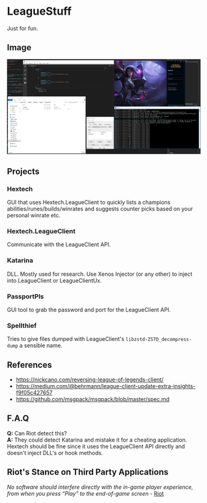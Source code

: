 # LeagueStuff

Just for fun.


## Image

![Katarina](https://raw.githubusercontent.com/Fusion86/LeagueStuff/master/Docs/Katarina.png)


## Projects

### Hextech

GUI that uses Hextech.LeagueClient to quickly lists a champions abilities/runes/builds/winrates
and suggests counter picks based on your personal winrate etc.

### Hextech.LeagueClient

Communicate with the LeagueClient API.

### Katarina

DLL. Mostly used for research. Use Xenos Injector (or any other) to inject into LeagueClient or LeagueClientUx.

### PassportPls

GUI tool to grab the password and port for the LeagueClient API.

### Spellthief

Tries to give files dumped with LeagueClient's `libzstd-ZSTD_decompress-dump` a sensible name.


## References

- https://nickcano.com/reversing-league-of-legends-client/
- https://medium.com/@behrmann/league-client-update-extra-insights-f9f05c427657
- https://github.com/msgpack/msgpack/blob/master/spec.md


## F.A.Q

**Q:** Can Riot detect this?  
**A:** They could detect Katarina and mistake it for a cheating application. Hextech should be fine since it uses the LeagueClient API directly and doesn't inject DLL's or hook methods.


## Riot's Stance on Third Party Applications

*No software should interfere directly with the in-game player experience, from when you press “Play” to the end-of-game screen* - [Riot](https://support.riotgames.com/hc/en-us/articles/225266848-Third-Party-Applications)
